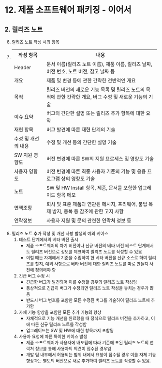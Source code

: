 # 12. 제품 소프트웨어 패키징 - 이어서
## 2. 릴리즈 노트
6. 릴리즈 노트 작성 시의 항목
7. <table>
        <tr>
            <th>작성 항목</th>
            <th>내용</th>
        </tr>
        <tr>
            <td>Header</td>
            <td>문서 이름(릴리즈 노트 이름), 제품 이름, 릴리즈 날짜, 버전 번호, 노트 버전, 참고 날짜 등</td>
        </tr>
        <tr>
            <td>개요</td>
            <td>제품 및 변경 등에 관한 간략한 전반적인 개요</td>
        </tr>
        <tr>
            <td>목적</td>
            <td>릴리즈 버전의 새로운 기능 목록 및 릴리즈 노트의 목적에 관한 간략한 개요, 버그 수정 및 새로운 기능의 기술</td>
        </tr>
        <tr>
            <td>이슈 요약</td>
            <td>버그의 간단한 설명 또는 릴리즈 추가 항목에 대한 요약</td>
        </tr>
        <tr>
            <td>재현 항목</td>
            <td>버그 발견에 따른 재현 단계의 기술</td>
        </tr>
        <tr>
            <td>수정 및 개선의 내용</td>
            <td>수정 및 개선 등의 간단한 설명 기술</td>
        </tr>
        <tr>
            <td>SW 지원 영향도</td>
            <td>버전 변경에 따른 SW의 지원 프로세스 및 영향도 기술</td>
        </tr>
        <tr>
            <td>사용자 영향도</td>
            <td>버전 변경에 따른 최종 사용자 기준의 기능 및 응용 프로그램 상의 영향도 기술</td>
        </tr>
        <tr>
            <td>노트</td>
            <td>SW 및 HW Install 항목, 제품, 문서를 포함한 업그레이드 항목 메모</td>
        </tr>
        <tr>
            <td>면책조항</td>
            <td>회사 및 표준 제품과 연관된 메시지, 프리웨어, 불법 복제 방지, 중복 등 참조에 관한 고지 사항</td>
        </tr>
        <tr>
            <td>연락정보</td>
            <td>사용자 지원 및 문의 관련한 연락처 정보 등</td>
        </tr>
    </table>
7. 릴리즈 노트 추가 작성 및 개선 사항 발생의 예외 케이스
   1. 테스트 단계에서의 베타 버전 출시
      - 제품 소프트웨어의 차기 버전이나 신규 버전의 베타 버전 테스트 단계에서도 릴리즈 버전으로 정보를 체크하여 릴리즈 노트를 작성할 수 있음
      - 이럴 때는 자체에서 기준을 수립하여 현 베타 버전을 신규 소스로 하여 릴리즈를 할지, 예외 사항으로 베타 버전에 대한 릴리즈 노트를 따로 만들지 사전에 정의해야 함
   2. 긴급 버그 수정 시
      - 긴급한 버그가 발견되어 이를 수정할 경우의 릴리즈 노트 작성임
      - 통상적으로 긴급히 버그가 수정되면 릴리즈 노트 작성을 놓치는 경우가 많음
      - 반드시 버그 번호를 포함한 모든 수정된 버그를 기술하여 릴리즈 노트에 추가함
   3. 자체 기능 향상을 포함한 모든 추가 기능의 향상
      - 자체적으로 기능 개선을 완료했을 때 정식으로 릴리즈 버전을 추가하고, 이에 따른 신규 릴리즈 노트를 작성함
      - 업그레이드는 SW 및 HW에 대한 항목까지 포함됨
   4. 사용자 요청에 따른 특이한 케이스 발생
      - 제품 소프트웨어가 사용자에 배포됨에 따라 기존에 포된 릴리즈 노트의 연락처 정보를 통해 사용자의 의견이 접수된 경우임
      - 개발 팀 내부에서 허용되는 범위 내에서 요청이 접수될 경우 이를 자체 기능 향상과는 별도의 버전으로 새로 추가하여 릴리즈 노트를 작성할 수 있음.